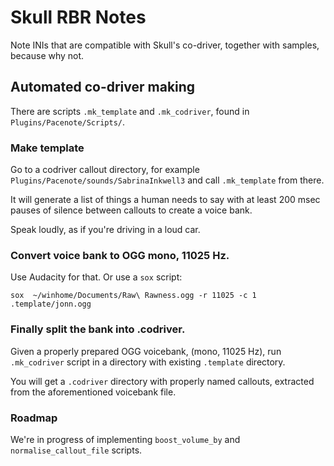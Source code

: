 # Skull RBR Notes

Note INIs that are compatible with Skull's co-driver, together with samples, because why not.

## Automated co-driver making

There are scripts `.mk_template` and `.mk_codriver`, found in `Plugins/Pacenote/Scripts/`.

### Make template

Go to a codriver callout directory, for example `Plugins/Pacenote/sounds/SabrinaInkwell3` and call `.mk_template` from there.

It will generate a list of things a human needs to say with at least 200 msec pauses of silence between callouts to create a voice bank.

Speak loudly, as if you're driving in a loud car.

### Convert voice bank to OGG mono, 11025 Hz.

Use Audacity for that. Or use a `sox` script:

```
sox  ~/winhome/Documents/Raw\ Rawness.ogg -r 11025 -c 1 .template/jonn.ogg
```

### Finally split the bank into .codriver.

Given a properly prepared OGG voicebank, (mono, 11025 Hz), run `.mk_codriver` script in a directory with existing `.template` directory.

You will get a `.codriver` directory with properly named callouts, extracted from the aforementioned voicebank file.

### Roadmap

We're in progress of implementing `boost_volume_by` and `normalise_callout_file` scripts.

